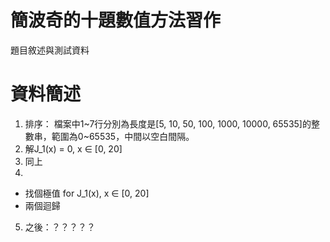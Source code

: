# 簡波奇的十題數值方法習作
題目敘述與測試資料

# 資料簡述
 1. 排序：
 檔案中1\~7行分別為長度是[5, 10, 50, 100, 1000, 10000, 65535]的整數串，範圍為0\~65535，中間以空白間隔。
 2. 解J_1(x) = 0, x ∈ [0, 20]
 3. 同上
 4. 
   - 找個極值 for J_1(x), x ∈ [0, 20]
   - 兩個迴歸
 5. 之後：？？？？？
